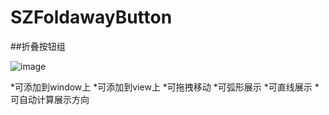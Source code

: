 SZFoldawayButton
================
##折叠按钮组
<!--![image](https://github.com/ButBueatiful/dotvim/raw/master/screenshots/vim-screenshot.jpg)-->
![image](http://code.cocoachina.com/uploads/attachments/20160525/131156/02fccf90d25cb4bb6e54a328e8dcc2ff.gif) 

*可添加到window上
*可添加到view上
*可拖拽移动
*可弧形展示
*可直线展示
*可自动计算展示方向
